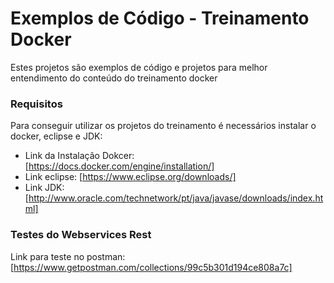 # Exemplos de Código - Treinamento Docker

Estes projetos são exemplos de código e projetos para melhor
entendimento do conteúdo do treinamento docker

### Requisitos

Para conseguir utilizar os projetos do treinamento é necessários instalar o docker, eclipse e JDK:

* Link da Instalação Dokcer: [https://docs.docker.com/engine/installation/]
* Link eclipse: [https://www.eclipse.org/downloads/]
* Link JDK: [http://www.oracle.com/technetwork/pt/java/javase/downloads/index.html]

### Testes do Webservices Rest

Link para teste no postman: [https://www.getpostman.com/collections/99c5b301d194ce808a7c]
